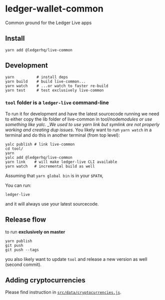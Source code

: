 # ledger-wallet-common

Common ground for the Ledger Live apps

## Install

```
yarn add @ledgerhq/live-common
```

## Development

```
yarn          # install deps
yarn build    # build live-common...
yarn watch    # ...or watch to faster re-build
yarn test     # test exclusively live-common
```

### `tool` folder is a `ledger-live` command-line

To run it for development and have the latest sourcecode running we need to either copy the lib folder of live-common in tool/node*modules or use something like yalc. \_We used to use yarn link but symlink are not properly working and creating dup issues.*
You likely want to run `yarn watch` in a terminal and do this in another terminal (from top level):

```
yalc publish # link live-common
cd tool/
yarn
yalc add @ledgerhq/live-common
yarn link    # will make ledger-live CLI available
yarn watch   # incremental build as well
```

Assuming that `yarn global bin` is in your `$PATH`,

You can run:

```
ledger-live
```

and it will always use your latest sourcecode.

## Release flow

to run **exclusively on master**

```
yarn publish
git push
git push --tags
```

you also likely want to update `tool` and release a new version as well (second commit).

## Adding cryptocurrencies

Please find instruction in [`src/data/cryptocurrencies.js`](src/data/cryptocurrencies.js).
